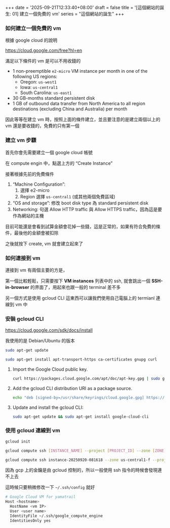 +++
date = '2025-09-21T12:33:40+08:00'
draft = false
title = '[這個網站的誕生: 01] 建立一個免費的 vm'
series = "這個網站的誕生"
+++
### 如何建立一個免費的 vm

根據 google cloud 的說明

https://cloud.google.com/free?hl=en

滿足以下條件的 vm 是可以不用收錢的

- 1 non-preemptible `e2-micro` VM instance per month in one of the following US regions:
    - Oregon: `us-west1`
    - Iowa: `us-central1`
    - South Carolina: `us-east1`
- 30 GB-months standard persistent disk
- 1 GB of outbound data transfer from North America to all region destinations (excluding China and Australia) per month

因此等等在建立 vm 時，按照上面的條件建立，並且要注意的是建立兩個以上的 vm 還是要收錢的，免費的只有第一個

### 建立 vm 步驟

首先你會先需要建立一個 google cloud 帳號

在 compute engin 中，點選上方的 “Create Instance”

接著根據先前的免費條件

1. “Machine Configuration”:
    1. 選擇 e2-micro
    2. Region 選擇 `us-central1` (或其他兩個免費區域)
2. “OS and storage”: 修改 boot disk type 為 standard persistent disk
3. Networking: 句選 Allow HTTP traffic 與 Allow HTTPS traffic，因為這是要作為網站的主機

目前可能還是會看到試算金額會花掉一些錢，這是正常的，如果有符合免費的條件，最後他的金額會被扣除

之後就按下 create, vm 就會建立起來了

### 如何連接到 vm

連接到 vm 有兩個主要的方是，

第一個比較輕鬆，只需要按下 **VM instances** 列表中的 ssh, 就會跳出一個 **SSH-in-browser** 的界面了，用起來也跟一般的 terminal 差不多

另一個方式是使用 gcloud CLI 這東西可以讓我們使用自己電腦上的 termianl 連線到 vm 中

### 安裝 gcloud CLI

https://cloud.google.com/sdk/docs/install

我使用的是 Debian/Ubuntu 的版本

```bash
sudo apt-get update
```

```bash
sudo apt-get install apt-transport-https ca-certificates gnupg curl
```

1. Import the Google Cloud public key. 
    
    ```bash
    curl https://packages.cloud.google.com/apt/doc/apt-key.gpg | sudo gpg --dearmor -o /usr/share/keyrings/cloud.google.gpg
    ```
    
2. Add the gcloud CLI distribution URI as a package source. 
    
    ```bash
    echo "deb [signed-by=/usr/share/keyrings/cloud.google.gpg] https://packages.cloud.google.com/apt cloud-sdk main" | sudo tee -a /etc/apt/sources.list.d/google-cloud-sdk.list
    ```
    
3. Update and install the gcloud CLI: 
    
    ```bash
    sudo apt-get update && sudo apt-get install google-cloud-cli
    ```
    

### 使用 gcloud 連線到 vm

```bash
gcloud init
```

```bash
gcloud compute ssh [INSTANCE_NAME] --project [PROJECT_ID] --zone [ZONE]
```

```bash
gcloud compute ssh instance-20250920-081618 --zone us-central1-f --project sacred-temple-472606-s9  
```

因為 gcp 上的金鑰是由 gcloud 控制的，所以一般使用 ssh 指令的時候會發現連不上去

這時候只要稍微修改一下 `~/.ssh/config` 就好

```bash
# Google Cloud VM for yamatrail
Host <hostname>
  HostName <vm IP>
  User <user name>
  IdentityFile ~/.ssh/google_compute_engine
  IdentitiesOnly yes
```
